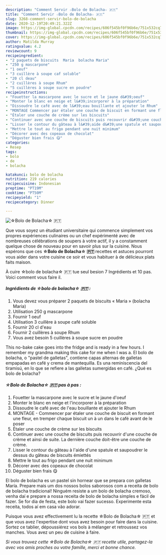 ```yaml
---
description: "Comment Servir ☆Bolo de Bolacha☆ 🇵🇹"
title: "Comment Servir ☆Bolo de Bolacha☆ 🇵🇹"
slug: 3268-comment-servir-bolo-de-bolacha
date: 2020-12-19T20:49:21.322Z
image: https://img-global.cpcdn.com/recipes/606f545bf0f96b6e/751x532cq70/☆bolo-de-bolacha☆-🇵🇹-photo-principale-de-la-recette.jpg
thumbnail: https://img-global.cpcdn.com/recipes/606f545bf0f96b6e/751x532cq70/☆bolo-de-bolacha☆-🇵🇹-photo-principale-de-la-recette.jpg
cover: https://img-global.cpcdn.com/recipes/606f545bf0f96b6e/751x532cq70/☆bolo-de-bolacha☆-🇵🇹-photo-principale-de-la-recette.jpg
author: Matilda Murray
ratingvalue: 4.2
reviewcount: 9
recipeingredient:
- "2 paquets de biscuits  Maria  bolacha Maria"
- "250 g mascarpone"
- "1 oeuf"
- "3 cuillère à soupe caf soluble"
- "20 cl deau"
- "2 cuillères à soupe Rhum"
- "5 cuillères à soupe sucre en poudre"
recipeinstructions:
- "Fouetter la mascarpone avec le sucre et le jaune d&#39;oeuf"
- "Monter le blanc en neige et l&#39;incorporer à la préparation"
- "Dissoudre le café avec de l&#39;eau bouillante et ajouter le Rhum"
- "MONTAGE Commencer par étaler une couche de biscuit en formant une fleur, en tremper chaque biscuit un à un dans le café avant de le poser"
- "Étaler une couche de crème sur les biscuits"
- "Continuer avec une couche de biscuits puis recouvrir d&#39;une couche de crème et ainsi de suite. La dernière couche doit-être une couche de crème."
- "Lisser le contour du gâteau à l&#39;aide d&#39;une spatule et saupoudrer le dessus du gâteau de biscuits émiettés"
- "Mettre le tout au frigo pendant une nuit minimum"
- "Décorer avec des copeaux de chocolat"
- "Déguster bien frais 😋"
categories:
- Resep
tags:
- bolo
- de
- bolacha

katakunci: bolo de bolacha 
nutrition: 219 calories
recipecuisine: Indonesian
preptime: "PT19M"
cooktime: "PT50M"
recipeyield: "1"
recipecategory: Dinner

---
```



![☆Bolo de Bolacha☆ 🇵🇹](https://img-global.cpcdn.com/recipes/606f545bf0f96b6e/751x532cq70/☆bolo-de-bolacha☆-🇵🇹-photo-principale-de-la-recette.jpg)

Que vous soyez un étudiant universitaire qui commence simplement vos propres expériences culinaires ou un chef expérimenté avec de nombreuses célébrations de soupers à votre actif, il y a constamment quelque chose de nouveau pour en savoir plus sur la cuisine. Nous espérons que ces <strong> ☆Bolo de Bolacha☆ 🇵🇹 </strong> recettes et astuces pourront vous aider dans votre cuisine ce soir et vous habituer à de délicieux plats faits maison.

<!--inarticleads1-->

À cuire ☆bolo de bolacha☆ 🇵🇹 tue seul besion 7 Ingrédients et 10 pas. Voici comment vous faire il.

##### Ingrédients de ☆bolo de bolacha☆ 🇵🇹 :

1. Vous devez vous préparer 2 paquets de biscuits « Maria » (bolacha Maria)
1. Utilisation 250 g mascarpone
1. Fournir 1 oeuf
1. Utilisation 3 cuillère à soupe café soluble
1. Fournir 20 cl d&#39;eau
1. Fournir 2 cuillères à soupe Rhum
1. Vous avez besoin 5 cuillères à soupe sucre en poudre


This no-bake cake goes into the fridge and is ready in a few hours. I remember my grandma making this cake for me when I was a. El bolo de bolacha, o &#34;pastel de galletas&#34;, contiene capas alternas de galletas empapadas en café y crema de mantequilla. Es una reminiscencia del tiramisú, en lo que se refiere a las galletas sumergidas en café. ¿Qué es bolo de bolacha? 

<!--inarticleads2-->

##### ☆Bolo de Bolacha☆ 🇵🇹 pas à pas :

1. Fouetter la mascarpone avec le sucre et le jaune d&#39;oeuf
1. Monter le blanc en neige et l&#39;incorporer à la préparation
1. Dissoudre le café avec de l&#39;eau bouillante et ajouter le Rhum
1. MONTAGE - Commencer par étaler une couche de biscuit en formant une fleur, en tremper chaque biscuit un à un dans le café avant de le poser
1. Étaler une couche de crème sur les biscuits
1. Continuer avec une couche de biscuits puis recouvrir d&#39;une couche de crème et ainsi de suite. La dernière couche doit-être une couche de crème.
1. Lisser le contour du gâteau à l&#39;aide d&#39;une spatule et saupoudrer le dessus du gâteau de biscuits émiettés
1. Mettre le tout au frigo pendant une nuit minimum
1. Décorer avec des copeaux de chocolat
1. Déguster bien frais 😋


El bolo de bolacha es un pastel sin hornear que se prepara con galletas María. Prepare mais um dos nossos bolos saborosos com a receita de bolo de bolacha tradicional! Ninguém resiste a um bolo de bolacha cremoso, venha daí e prepare a nossa receita de bolo de bolacha simples e fácil de fazer. Se for dia de festa, este bolo vai fazer sucesso. Experimente esta receita, todos aí em casa vão adorar. 

<!--inarticleads1-->

<p>
Puisque vous avez effectivement lu la recette ☆Bolo de Bolacha☆ 🇵🇹 et que vous avez l'expertise dont vous avez besoin pour faire dans la cuisine. Sortez ce tablier, dépoussiérez vos bols à mélanger et retroussez vos manches. Vous avez un peu de cuisine à faire.
</p>

<p>
<i>Si vous trouvez cette ☆Bolo de Bolacha☆ 🇵🇹 recette utile, partagez-la avec vos amis proches ou votre famille, merci et bonne chance.</i>
</p>
